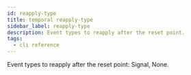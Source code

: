 ```yaml
---
id: reapply-type
title: temporal reapply-type
sidebar_label: reapply-type
description: Event types to reapply after the reset point.
tags:
  - cli reference
---
```


Event types to reapply after the reset point: Signal, None.

